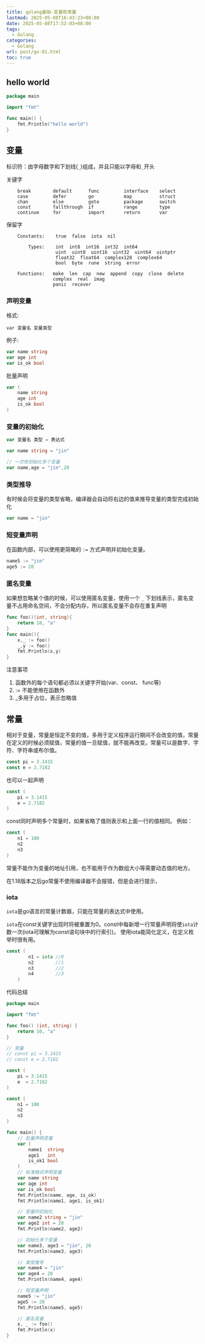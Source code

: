 ```yaml
---
title: golang基础-变量和常量
lastmod: 2025-05-08T16:43:23+08:00
date: 2025-05-08T17:52:03+08:00
tags:
  - Golang
categories:
  - Golang
url: post/go-01.html
toc: true
---
```


## hello world

```go
package main

import "fmt"

func main() {
	fmt.Println("hello world")
}

```

## 变量

标识符：由字母数字和下划线(`_`)组成，并且只能以字母和`_`开头

关键字

```
    break        default      func         interface    select
    case         defer        go           map          struct
    chan         else         goto         package      switch
    const        fallthrough  if           range        type
    continue     for          import       return       var
```

保留字

```     Constants:    true  false  iota  nil
    Constants:    true  false  iota  nil

        Types:    int  int8  int16  int32  int64  
                  uint  uint8  uint16  uint32  uint64  uintptr
                  float32  float64  complex128  complex64
                  bool  byte  rune  string  error

    Functions:   make  len  cap  new  append  copy  close  delete
                 complex  real  imag
                 panic  recover
```

### 声明变量

格式:

```
var 变量名 变量类型
```

例子:

```go
var name string
var age int
var is_ok bool
```

批量声明

```go
var (
	name string
    age int
    is_ok bool
)
```

### 变量的初始化

```go
var 变量名 类型 = 表达式
```

```go
var name string = "jin"

// 一次性初始化多个变量
var name,age = "jin",20
```

### 类型推导

有时候会将变量的类型省略，编译器会自动将右边的值来推导变量的类型完成初始化

```go
var name = "jin"
```

### 短变量声明

在函数内部，可以使用更简略的 `:=` 方式声明并初始化变量。

```go
name5 := "jin"
age5 := 20
```

### 匿名变量

如果想忽略某个值的时候，可以使用匿名变量，使用一个 `_` 下划线表示，匿名变量不占用命名空间，不会分配内存，所以匿名变量不会存在重复声明

```go
func foo()(int, string){
    return 10, "a"
}
func main(){
    x,_ := foo()
    _,y := foo()
    fmt.Println(x,y)
}
```

注意事项

1. 函数外的每个语句都必须以关键字开始(var、const、 func等)
2. := 不能使用在函数外
3. _多用于占位，表示忽略值

## 常量
相对于变量，常量是恒定不变的值，多用于定义程序运行期间不会改变的值，常量在定义的时候必须赋值，常量的值一旦赋值，就不能再改变。常量可以是数字、字符、字符串或布尔值。
```go
const pi = 3.1415
const e = 2.7182
```

也可以一起声明

```go
const (
    pi = 3.1415
    e = 2.7182
)
```

const同时声明多个常量时，如果省略了值则表示和上面一行的值相同。 例如：

```go
const (
    n1 = 100
    n2
    n3
)
```

常量不能作为变量的地址引用，也不能用于作为数组大小等需要动态值的地方。

在1.18版本之后go常量不使用编译器不会报错，但是会进行提示，

### iota

`iota`是go语言的常量计数器，只能在常量的表达式中使用。

`iota`在const关键字出现时将被重置为0。const中每新增一行常量声明将使`iota`计数一次(iota可理解为const语句块中的行索引)。 使用iota能简化定义，在定义枚举时很有用。

```go
const (
		n1 = iota //0
		n2        //1
		n3        //2
		n4        //3
	)
```



代码总结

```go
package main

import "fmt"

func foo() (int, string) {
	return 10, "a"
}

// 常量
// const pi = 3.1415
// const e = 2.7182

const (
	pi = 3.1415
	e  = 2.7182
)

const (
	n1 = 100
	n2
	n3
)

func main() {
	// 批量声明变量
	var (
		name1  string
		age1   int
		is_ok1 bool
	)
	// 标准格式声明变量
	var name string
	var age int
	var is_ok bool
	fmt.Println(name, age, is_ok)
	fmt.Println(name1, age1, is_ok1)

	// 变量的初始化
	var name2 string = "jin"
	var age2 int = 20
	fmt.Println(name2, age2)

	// 初始化多个变量
	var name3, age3 = "jin", 20
	fmt.Println(name3, age3)

	// 类型推导
	var name4 = "jin"
	var age4 = 20
	fmt.Println(name4, age4)

	// 短变量声明
	name5 := "jin"
	age5 := 20
	fmt.Println(name5, age5)

	// 匿名变量
	x, _ := foo()
	fmt.Println(x)
}
```
